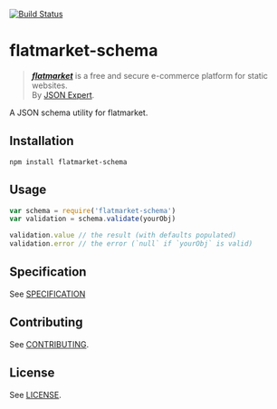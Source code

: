 [![Build Status](https://travis-ci.org/christophercliff/flatmarket-schema.png?branch=master)](https://travis-ci.org/christophercliff/flatmarket-schema)

# flatmarket-schema

> ***[flatmarket](https://github.com/christophercliff/flatmarket)*** is a free and secure e-commerce platform for static websites.<br />By [JSON Expert](https://json.expert/).

A JSON schema utility for flatmarket.

## Installation

```
npm install flatmarket-schema
```

## Usage

```js
var schema = require('flatmarket-schema')
var validation = schema.validate(yourObj)

validation.value // the result (with defaults populated)
validation.error // the error (`null` if `yourObj` is valid)
```

## Specification

See [SPECIFICATION](https://github.com/christophercliff/flatmarket-schema/blob/master/SPECIFICATION.md)

## Contributing

See [CONTRIBUTING](https://github.com/christophercliff/flatmarket/blob/master/CONTRIBUTING.md).

## License

See [LICENSE](https://github.com/christophercliff/flatmarket/blob/master/LICENSE.md).

